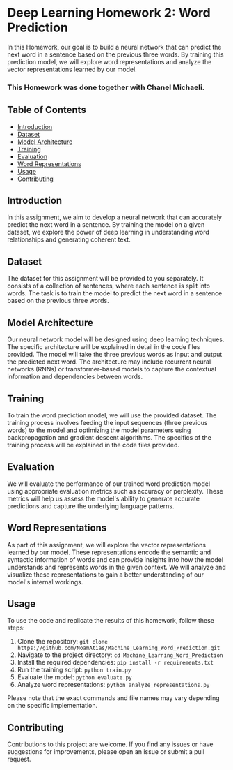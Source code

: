 # Deep Learning Homework 2: Word Prediction

In this Homework, our goal is to build a neural network that can predict the next word in a sentence based on the previous three words. By training this prediction model, we will explore word representations and analyze the vector representations learned by our model.
### This Homework was done together with Chanel Michaeli.

## Table of Contents

- [Introduction](#introduction)
- [Dataset](#dataset)
- [Model Architecture](#model-architecture)
- [Training](#training)
- [Evaluation](#evaluation)
- [Word Representations](#word-representations)
- [Usage](#usage)
- [Contributing](#contributing)

## Introduction

In this assignment, we aim to develop a neural network that can accurately predict the next word in a sentence. By training the model on a given dataset, we explore the power of deep learning in understanding word relationships and generating coherent text.

## Dataset

The dataset for this assignment will be provided to you separately. It consists of a collection of sentences, where each sentence is split into words. The task is to train the model to predict the next word in a sentence based on the previous three words.

## Model Architecture

Our neural network model will be designed using deep learning techniques. The specific architecture will be explained in detail in the code files provided. The model will take the three previous words as input and output the predicted next word. The architecture may include recurrent neural networks (RNNs) or transformer-based models to capture the contextual information and dependencies between words.

## Training

To train the word prediction model, we will use the provided dataset. The training process involves feeding the input sequences (three previous words) to the model and optimizing the model parameters using backpropagation and gradient descent algorithms. The specifics of the training process will be explained in the code files provided.

## Evaluation

We will evaluate the performance of our trained word prediction model using appropriate evaluation metrics such as accuracy or perplexity. These metrics will help us assess the model's ability to generate accurate predictions and capture the underlying language patterns.

## Word Representations

As part of this assignment, we will explore the vector representations learned by our model. These representations encode the semantic and syntactic information of words and can provide insights into how the model understands and represents words in the given context. We will analyze and visualize these representations to gain a better understanding of our model's internal workings.

## Usage

To use the code and replicate the results of this homework, follow these steps:

1. Clone the repository: `git clone https://github.com/NoamAtias/Machine_Learning_Word_Prediction.git`
2. Navigate to the project directory: `cd Machine_Learning_Word_Prediction`
3. Install the required dependencies: `pip install -r requirements.txt`
4. Run the training script: `python train.py`
5. Evaluate the model: `python evaluate.py`
6. Analyze word representations: `python analyze_representations.py`

Please note that the exact commands and file names may vary depending on the specific implementation.

## Contributing

Contributions to this project are welcome. If you find any issues or have suggestions for improvements, please open an issue or submit a pull request.
